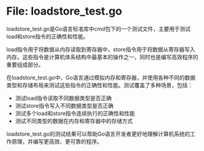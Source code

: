 # File: loadstore_test.go

loadstore_test.go是Go语言标准库中cmd包下的一个测试文件，主要用于测试load和store指令的正确性和性能。

load指令用于将数据从内存读取到寄存器中，store指令用于将数据从寄存器写入内存。这些指令是计算机体系结构中最基本的操作之一，同时也是编写高效程序的重要组成部分。

在loadstore_test.go中，Go语言通过模拟内存和寄存器，并使用各种不同的数据类型和存储布局来测试这些指令的正确性和性能。测试覆盖了多种场景，包括：

- 测试load指令读取不同数据类型是否正确
- 测试store指令写入不同数据类型是否正确
- 测试多个load和store指令连续执行的正确性和性能
- 测试不同类型的数据在内存和寄存器中的存储方式

loadstore_test.go的测试结果可以帮助Go语言开发者更好地理解计算机系统的工作原理，并编写更高效、更可靠的程序。

